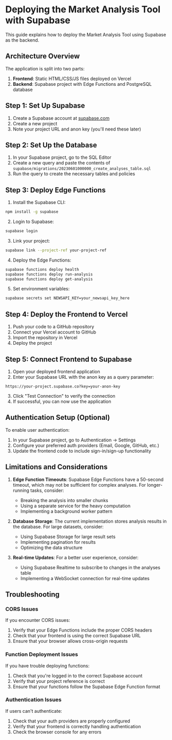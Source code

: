 # Deploying the Market Analysis Tool with Supabase

This guide explains how to deploy the Market Analysis Tool using Supabase as the backend.

## Architecture Overview

The application is split into two parts:
1. **Frontend**: Static HTML/CSS/JS files deployed on Vercel
2. **Backend**: Supabase project with Edge Functions and PostgreSQL database

## Step 1: Set Up Supabase

1. Create a Supabase account at [supabase.com](https://supabase.com)
2. Create a new project
3. Note your project URL and anon key (you'll need these later)

## Step 2: Set Up the Database

1. In your Supabase project, go to the SQL Editor
2. Create a new query and paste the contents of `supabase/migrations/20230601000000_create_analyses_table.sql`
3. Run the query to create the necessary tables and policies

## Step 3: Deploy Edge Functions

1. Install the Supabase CLI:
```bash
npm install -g supabase
```

2. Login to Supabase:
```bash
supabase login
```

3. Link your project:
```bash
supabase link --project-ref your-project-ref
```

4. Deploy the Edge Functions:
```bash
supabase functions deploy health
supabase functions deploy run-analysis
supabase functions deploy get-analysis
```

5. Set environment variables:
```bash
supabase secrets set NEWSAPI_KEY=your_newsapi_key_here
```

## Step 4: Deploy the Frontend to Vercel

1. Push your code to a GitHub repository
2. Connect your Vercel account to GitHub
3. Import the repository in Vercel
4. Deploy the project

## Step 5: Connect Frontend to Supabase

1. Open your deployed frontend application
2. Enter your Supabase URL with the anon key as a query parameter:
```
https://your-project.supabase.co?key=your-anon-key
```
3. Click "Test Connection" to verify the connection
4. If successful, you can now use the application

## Authentication Setup (Optional)

To enable user authentication:

1. In your Supabase project, go to Authentication → Settings
2. Configure your preferred auth providers (Email, Google, GitHub, etc.)
3. Update the frontend code to include sign-in/sign-up functionality

## Limitations and Considerations

1. **Edge Function Timeouts**: Supabase Edge Functions have a 50-second timeout, which may not be sufficient for complex analyses. For longer-running tasks, consider:
   - Breaking the analysis into smaller chunks
   - Using a separate service for the heavy computation
   - Implementing a background worker pattern

2. **Database Storage**: The current implementation stores analysis results in the database. For large datasets, consider:
   - Using Supabase Storage for large result sets
   - Implementing pagination for results
   - Optimizing the data structure

3. **Real-time Updates**: For a better user experience, consider:
   - Using Supabase Realtime to subscribe to changes in the analyses table
   - Implementing a WebSocket connection for real-time updates

## Troubleshooting

### CORS Issues

If you encounter CORS issues:

1. Verify that your Edge Functions include the proper CORS headers
2. Check that your frontend is using the correct Supabase URL
3. Ensure that your browser allows cross-origin requests

### Function Deployment Issues

If you have trouble deploying functions:

1. Check that you're logged in to the correct Supabase account
2. Verify that your project reference is correct
3. Ensure that your functions follow the Supabase Edge Function format

### Authentication Issues

If users can't authenticate:

1. Check that your auth providers are properly configured
2. Verify that your frontend is correctly handling authentication
3. Check the browser console for any errors 